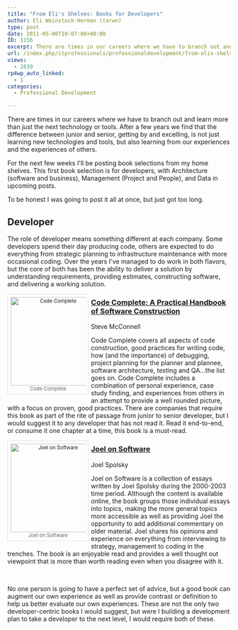 ```yaml
---
title: "From Eli's Shelves: Books for Developers"
author: Eli Weinstock-Herman (tarwn)
type: post
date: 2011-05-06T10:07:00+00:00
ID: 1156
excerpt: There are times in our careers where we have to branch out and learn more than just the next technology or tools. After a few years we find that the difference between junior and senior, getting by and excelling, is not just learning new technologies and tools, but also learning from our experiences and the experiences of others.
url: /index.php/itprofessionals/professionaldevelopment/from-elis-shelves-developers/
views:
  - 2839
rp4wp_auto_linked:
  - 1
categories:
  - Professional Development

---
```

There are times in our careers where we have to branch out and learn more than just the next technology or tools. After a few years we find that the difference between junior and senior, getting by and excelling, is not just learning new technologies and tools, but also learning from our experiences and the experiences of others. 

For the next few weeks I'll be posting book selections from my home shelves. This first book selection is for developers, with Architecture (software and business), Management (Project and People), and Data in upcoming posts.

To be honest I was going to post it all at once, but just got too long.

## Developer

The role of developer means something different at each company. Some developers spend their day producing code, others are expected to do everything from strategic planning to infrastructure maintenance with more occasional coding. Over the years I've managed to do work in both flavors, but the core of both has been the ability to deliver a solution by understanding requirements, providing estimates, constructing software, and delivering a working solution.

<div style="float: left; padding: .5em; width: 170px; margin: 0em .5em .5em 0px; border: 1px solid #dddddd; color: #666666; font-size: .8em; text-align: center; position: relative;">
  <a href="http://www.amazon.com/gp/product/0735619670" title="Code Complete at Amazon"><img src="http://tiernok.com/_n_images/books/ccaphosc.jpg" alt="Code Complete" height="200" /></a><br /> Code Complete
</div>

### [Code Complete: A Practical Handbook of Software Construction][1]   
Steve McConnell

Code Complete covers all aspects of code construction, good practices for writing code, how (and the importance) of debugging, project planning for the planner and plannee, software architecture, testing and QA...the list goes on. Code Complete includes a combination of personal experience, case study finding, and experiences from others in an attempt to provide a well rounded picture, with a focus on proven, good practices. There are companies that require this book as part of the rite of passage from junior to senior developer, but I would suggest it to any developer that has not read it. Read it end-to-end, or consume it one chapter at a time, this book is a must-read. <br style="clear: left" />

<div style="float: left; width: 170px; padding: .5em; margin: 0em .5em .5em 0px; border: 1px solid #dddddd; color: #666666; font-size: .8em; text-align: center; position: relative;">
  <a href="http://www.amazon.com/dp/1590593898/" title="Joel on Software at Amazon"><img src="http://tiernok.com/_n_images/books/jos.jpg" alt="Joel on Software" height="200" /></a><br /> Joel on Software
</div>

### [Joel on Software][2]   
Joel Spolsky

Joel on Software is a collection of essays written by Joel Spolsky during the 2000-2003 time period. Although the content is available online, the book groups those individual essays into topics, making the more general topics more accessible as well as providing Joel the opportunity to add additional commentary on older material. Joel shares his opinions and experience on everything from interviewing to strategy, management to coding in the trenches. The book is an enjoyable read and provides a well thought out viewpoint that is more than worth reading even when you disagree with it.
  
<br style="clear: left" />

No one person is going to have a perfect set of advice, but a good book can augment our own experience as well as provide contrast or definition to help us better evaluate our own experiences. These are not the only two developer-centric books I would suggest, but were I building a development plan to take a developer to the next level, I would require both of these.

 [1]: http://www.amazon.com/gp/product/0735619670 "Code Complete at Amazon"
 [2]: http://www.amazon.com/dp/1590593898/ "Joel on Software at Amazon"